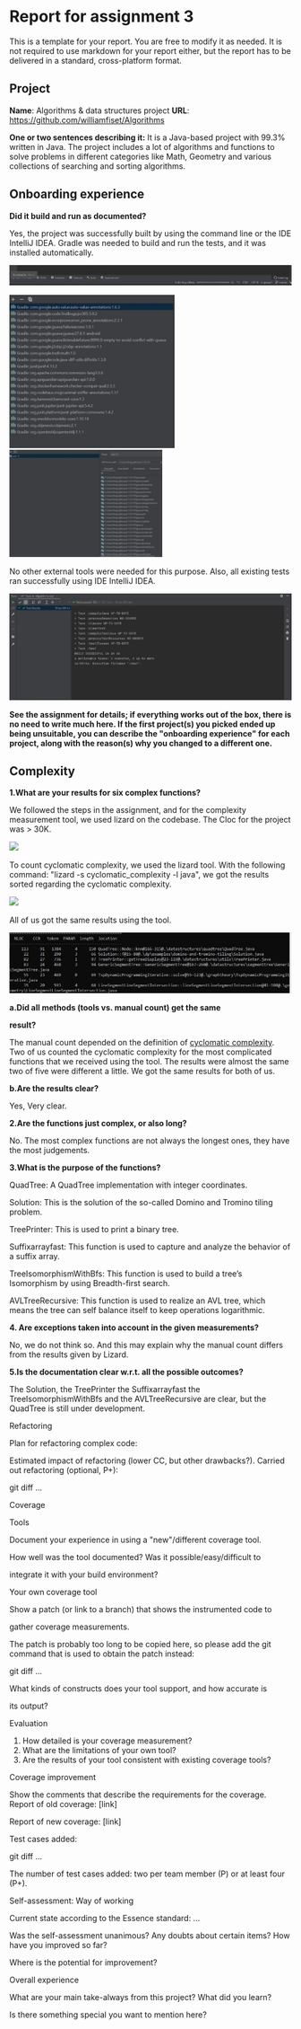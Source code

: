 # Report for assignment 3

This is a template for your report. You are free to modify it as needed. It is not required to use markdown for your report either, but the report has to be delivered in a standard, cross-platform format.

## Project

**Name**: Algorithms & data structures project **URL**: <https://github.com/williamfiset/Algorithms>

**One or two sentences describing it:** It is a Java-based project with 99.3% written in Java. The project includes a lot of algorithms and functions to solve problems in different categories like Math, Geometry and various collections of searching and sorting algorithms.

## Onboarding experience

**Did it build and run as documented?**

Yes, the project was successfully built by using the command line or the IDE IntelliJ IDEA. Gradle was needed to build and run the tests, and it was installed automatically.

![](./assets/1.jpeg)

![](./assets/2.jpeg)![](./assets/6.jpeg)

No other external tools were needed for this purpose. Also, all existing tests ran successfully using IDE IntelliJ IDEA.

![](./assets/3.jpeg)

**See the assignment for details; if everything works out of the box, there is no need to write much here. If the first project(s) you picked ended up being unsuitable, you can describe the "onboarding experience" for each project, along with the reason(s) why you changed to a different one.**

## Complexity

**1.What are your results for six complex functions?**

We followed the steps in the assignment, and for the complexity measurement tool, we used lizard on the codebase. The Cloc for the project was > 30K.

![](./assets/4.png)

To count cyclomatic complexity, we used the lizard tool. With the following command: "lizard  -s cyclomatic\_complexity -l java", we got the results sorted regarding the cyclomatic complexity.

![](./assets/5.png)

All of us got the same results using the tool.

![](./assets/7.jpeg)

**a.Did all methods (tools vs. manual count) get the same**

**result?**

The manual count depended on the definition of [cyclomatic complexity](https://en.wikipedia.org/wiki/Cyclomatic_complexity). Two of us counted the cyclomatic complexity for the most complicated functions that we received using the tool. The results were almost the same two of five were different a little. We got the same results for both of us.

**b.Are the results clear?**

Yes, Very clear.

**2.Are the functions just complex, or also long?**

No. The most complex functions are not always the longest ones, they have the most judgements.

**3.What is the purpose of the functions?**

QuadTree: A QuadTree implementation with integer coordinates.

Solution: This is the solution of the so-called Domino and Tromino tiling problem.

TreePrinter: This is used to print a binary tree.

Suffixarrayfast: This function is used to capture and analyze the behavior of a suffix array.

TreeIsomorphismWithBfs: This function is used to build a tree’s Isomorphism by using Breadth-first search.

AVLTreeRecursive: This function is used to realize an AVL tree, which means the tree can self balance itself to keep operations logarithmic. 


**4. Are exceptions taken into account in the given measurements?**

No, we do not think so. And this may explain why the manual count differs from the results given by Lizard.

**5.Is the documentation clear w.r.t. all the possible outcomes?**

The Solution, the TreePrinter the Suffixarrayfast the TreeIsomorphismWithBfs and the AVLTreeRecursive are clear, but the QuadTree is still under development.

Refactoring

Plan for refactoring complex code:

Estimated impact of refactoring (lower CC, but other drawbacks?). Carried out refactoring (optional, P+):

git diff ...

Coverage

Tools

Document your experience in using a "new"/different coverage tool.

How well was the tool documented? Was it possible/easy/difficult to

integrate it with your build environment?

Your own coverage tool

Show a patch (or link to a branch) that shows the instrumented code to

gather coverage measurements.

The patch is probably too long to be copied here, so please add the git command that is used to obtain the patch instead:

git diff ...

What kinds of constructs does your tool support, and how accurate is

its output?

Evaluation

1. How detailed is your coverage measurement?
1. What are the limitations of your own tool?
1. Are the results of your tool consistent with existing coverage tools?

Coverage improvement

Show the comments that describe the requirements for the coverage. Report of old coverage: [link]

Report of new coverage: [link]

Test cases added:

git diff ...

The number of test cases added: two per team member (P) or at least four (P+).

Self-assessment: Way of working

Current state according to the Essence standard: ...

Was the self-assessment unanimous? Any doubts about certain items? How have you improved so far?

Where is the potential for improvement?

Overall experience

What are your main take-always from this project? What did you learn?

Is there something special you want to mention here?
